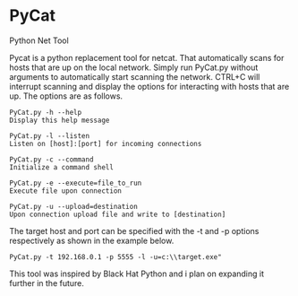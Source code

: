 # PyCat
Python Net Tool

Pycat is a python replacement tool for netcat. That automatically scans for hosts that are up on the local network. Simply run PyCat.py without arguments to automatically start scanning the network. CTRL+C will interrupt scanning and display the options for interacting with hosts that are up. The options are as follows.

```
PyCat.py -h --help
Display this help message

PyCat.py -l --listen
Listen on [host]:[port] for incoming connections

PyCat.py -c --command
Initialize a command shell

PyCat.py -e --execute=file_to_run
Execute file upon connection

PyCat.py -u --upload=destination
Upon connection upload file and write to [destination]
```

The target host and port can be specified with the -t and -p options respectively as shown in the example below.
```
PyCat.py -t 192.168.0.1 -p 5555 -l -u=c:\\target.exe"
```

This tool was inspired by Black Hat Python and i plan on expanding it further in the future.

